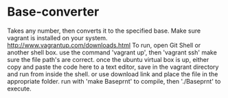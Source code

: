 # Base-converter
Takes any number, then converts it to the specified base.
Make sure vagrant is installed on your system. http://www.vagrantup.com/downloads.html
To run, open Git Shell or another shell box. 
use the command 'vagrant up', then 'vagrant ssh'
make sure the file path's are correct.
once the ubuntu virtual box is up, either copy and paste the code here to a text editor, save in the vagrant directory and run from inside the shell.
or use download link and place the file in the appropriate folder. 
run with 'make Baseprnt' to compile, then './Baseprnt' to execute. 
